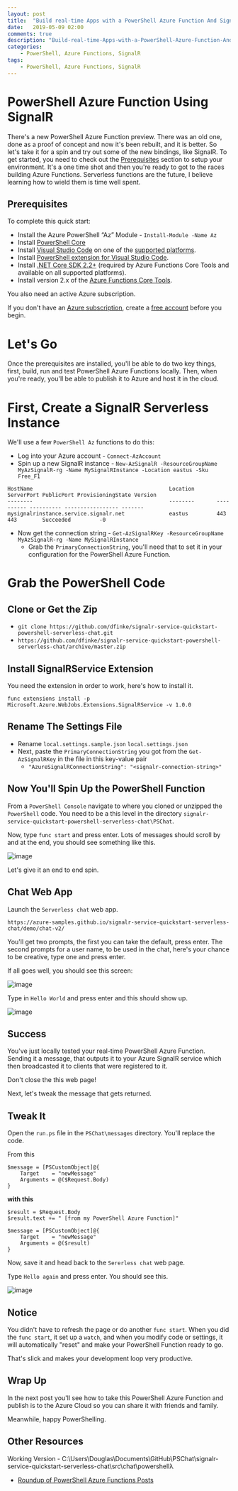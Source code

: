 ```yaml
---
layout: post
title:  "Build real-time Apps with a PowerShell Azure Function And SignalR"
date:   2019-05-09 02:00
comments: true
description: "Build-real-time-Apps-with-a-PowerShell-Azure-Function-And-SignalR"
categories:
    - PowerShell, Azure Functions, SignalR
tags:
    - PowerShell, Azure Functions, SignalR
---
```


# PowerShell Azure Function Using SignalR

There's a new PowerShell Azure Function preview. There was an old one, done as a proof of concept and now it's been rebuilt, and it is better. So let's take it for a spin and try out some of the new bindings, like SignalR. To get started, you need to check out the [Prerequisites](#Prerequisites) section to setup your environment. It's a one time shot and then you're ready to got to the races building Azure Functions. Serverless functions are the future, I believe learning how to wield them is time well spent.

## Prerequisites

To complete this quick start:

- Install the Azure PowerShell “Az” Module - `Install-Module -Name Az`
- Install [PowerShell Core](https://docs.microsoft.com/en-us/powershell/scripting/install/installing-powershell#powershell-core)
- Install [Visual Studio Code](https://code.visualstudio.com/) on one of the [supported platforms](https://code.visualstudio.com/docs/supporting/requirements#_platforms).
- Install [PowerShell extension for Visual Studio Code](https://marketplace.visualstudio.com/items?itemName=ms-vscode.PowerShell).
- Install [.NET Core SDK 2.2+](https://www.microsoft.com/net/download) (required by Azure Functions Core Tools and available on all supported platforms).
- Install version 2.x of the [Azure Functions Core Tools](https://docs.microsoft.com/en-us/azure/azure-functions/functions-run-local#v2).

You also need an active Azure subscription.

If you don't have an [Azure subscription](https://docs.microsoft.com/azure/guides/developer/azure-developer-guide#understanding-accounts-subscriptions-and-billing), create a [free account](https://azure.microsoft.com/free/?ref=microsoft.com&utm_source=microsoft.com&utm_medium=docs&utm_campaign=visualstudio) before you begin.

# Let's Go

Once the prerequisites are installed, you'll be able to do two key things, first, build, run and test PowerShell Azure Functions locally. Then, when you're ready, you'll be able to publish it to Azure and host it in the cloud.

# First, Create a SignalR Serverless Instance

We'll use a few `PowerShell Az` functions to do this:

- Log into your Azure account - `Connect-AzAccount`
- Spin up a new SignalR instance - `New-AzSignalR -ResourceGroupName MyAzSignalR-rg -Name MySignalRInstance -Location eastus -Sku Free_F1`

```
HostName                                           Location       ServerPort PublicPort ProvisioningState Version
--------                                           --------       ---------- ---------- ----------------- -------
mysignalrinstance.service.signalr.net              eastus         443        443        Succeeded         -0
```

- Now get the connection string - `Get-AzSignalRKey -ResourceGroupName MyAzSignalR-rg -Name MySignalRInstance`
    - Grab the `PrimaryConnectionString`, you'll need that to set it in your configuration for the PowerShell Azure Function.

# Grab the PowerShell Code

## Clone or Get the Zip
- `git clone https://github.com/dfinke/signalr-service-quickstart-powershell-serverless-chat.git`
- `https://github.com/dfinke/signalr-service-quickstart-powershell-serverless-chat/archive/master.zip`


## Install SignalRService Extension

You need the extension in order to work, here's how to install it.

`func extensions install -p Microsoft.Azure.WebJobs.Extensions.SignalRService -v 1.0.0`

## Rename The Settings File

- Rename `local.settings.sample.json` `local.settings.json`
- Next, paste the `PrimaryConnectionString` you got from the `Get-AzSignalRKey` in the file in this key-value pair
    - `"AzureSignalRConnectionString": "<signalr-connection-string>"`

## Now You'll Spin Up the PowerShell Function

From a `PowerShell Console` navigate to where you cloned or unzipped the `PowerShell` code. You need to be a this level in the directory `signalr-service-quickstart-powershell-serverless-chat\PSChat`.

Now, type `func start` and press enter. Lots of messages should scroll by and at the end, you should see something like this.

![image](/images/posts/SignalRFuncStart.png)


Let's give it an end to end spin.

## Chat Web App

Launch the `Serverless chat` web app.

`https://azure-samples.github.io/signalr-service-quickstart-serverless-chat/demo/chat-v2/`

You'll get two prompts, the first you can take the default, press enter. The second prompts for a user name, to be used in the chat, here's your chance to be creative, type one and press enter.

If all goes well, you should see this screen:

![image](\images\posts\SignalRChatWebPage.png)

Type in `Hello World`  and press enter and this should show up.

![image](\images\posts\SignalRChatWebPageHelloWorld.png)

## Success

You've just locally tested your real-time PowerShell Azure Function. Sending it a message, that outputs it to your Azure SignalR service which then broadcasted it to clients that were registered to it.

Don't close the this web page!

Next, let's tweak the message that gets returned.

## Tweak It

Open the `run.ps` file in the `PSChat\messages` directory. You'll replace the code.

From this

```
$message = [PSCustomObject]@{
    Target    = "newMessage"
    Arguments = @($Request.Body)
}
```

**with this**

```
$result = $Request.Body
$result.text += " [from my PowerShell Azure Function]"

$message = [PSCustomObject]@{
    Target    = "newMessage"
    Arguments = @($result)
}
```

Now, save it and head back to the `Sererless chat` web page.

Type `Hello again` and press enter. You should see this.

![image](\images\posts\SignalRChatWebPageHelloAgain.png)

## Notice

You didn't have to refresh the page or do another `func start`. When you did the `func start`, it set up a `watch`, and when you modify code or settings, it will automatically "reset" and make your PowerShell Function ready to go.

That's slick and makes your development loop very productive.

## Wrap Up

In the next post you'll see how to take this PowerShell Azure Function and publish is to the Azure Cloud so you can share it with friends and family.

Meanwhile, happy PowerShelling.

## Other Resources

Working Version - C:\Users\Douglas\Documents\GitHub\PSChat\signalr-service-quickstart-serverless-chat\src\chat\powershellλ

- [Roundup of PowerShell Azure Functions Posts](https://dfinke.github.io/powershell,%20azure%20functions/2019/05/04/Roundup-of-PowerShell-Azure-Functions-Posts.html)
